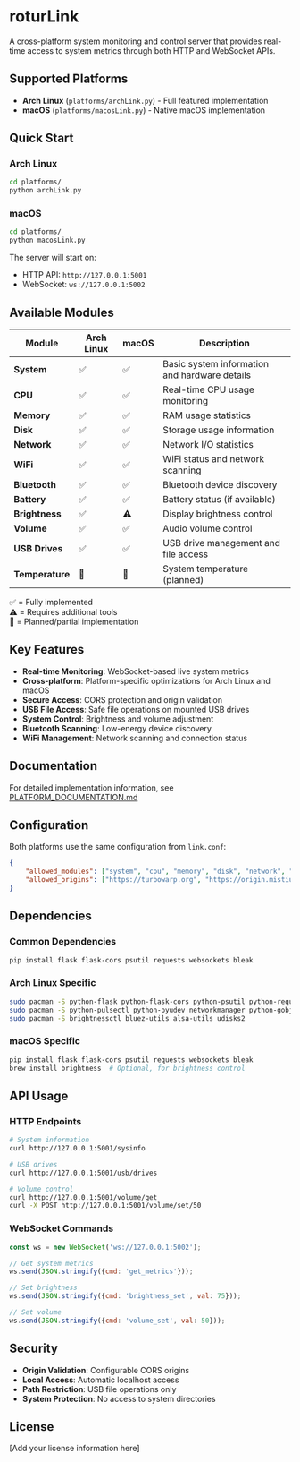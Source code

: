 # roturLink

A cross-platform system monitoring and control server that provides real-time access to system metrics through both HTTP and WebSocket APIs.

## Supported Platforms

- **Arch Linux** (`platforms/archLink.py`) - Full featured implementation
- **macOS** (`platforms/macosLink.py`) - Native macOS implementation

## Quick Start

### Arch Linux
```bash
cd platforms/
python archLink.py
```

### macOS
```bash
cd platforms/
python macosLink.py
```

The server will start on:
- HTTP API: `http://127.0.0.1:5001`
- WebSocket: `ws://127.0.0.1:5002`

## Available Modules

| Module | Arch Linux | macOS | Description |
|--------|------------|-------|-------------|
| **System** | ✅ | ✅ | Basic system information and hardware details |
| **CPU** | ✅ | ✅ | Real-time CPU usage monitoring |
| **Memory** | ✅ | ✅ | RAM usage statistics |
| **Disk** | ✅ | ✅ | Storage usage information |
| **Network** | ✅ | ✅ | Network I/O statistics |
| **WiFi** | ✅ | ✅ | WiFi status and network scanning |
| **Bluetooth** | ✅ | ✅ | Bluetooth device discovery |
| **Battery** | ✅ | ✅ | Battery status (if available) |
| **Brightness** | ✅ | ⚠️ | Display brightness control |
| **Volume** | ✅ | ✅ | Audio volume control |
| **USB Drives** | ✅ | ✅ | USB drive management and file access |
| **Temperature** | 🚧 | 🚧 | System temperature (planned) |

✅ = Fully implemented  
⚠️ = Requires additional tools  
🚧 = Planned/partial implementation

## Key Features

- **Real-time Monitoring**: WebSocket-based live system metrics
- **Cross-platform**: Platform-specific optimizations for Arch Linux and macOS  
- **Secure Access**: CORS protection and origin validation
- **USB File Access**: Safe file operations on mounted USB drives
- **System Control**: Brightness and volume adjustment
- **Bluetooth Scanning**: Low-energy device discovery
- **WiFi Management**: Network scanning and connection status

## Documentation

For detailed implementation information, see [PLATFORM_DOCUMENTATION.md](PLATFORM_DOCUMENTATION.md)

## Configuration

Both platforms use the same configuration from `link.conf`:

```json
{
    "allowed_modules": ["system", "cpu", "memory", "disk", "network", "bluetooth", "battery", "temperature"],
    "allowed_origins": ["https://turbowarp.org", "https://origin.mistium.com", "http://localhost:5001", "http://localhost:5002", "http://localhost:3000", "http://127.0.0.1:5001", "http://127.0.0.1:5002", "http://127.0.0.1:3000"]
}
```

## Dependencies

### Common Dependencies
```bash
pip install flask flask-cors psutil requests websockets bleak
```

### Arch Linux Specific
```bash
sudo pacman -S python-flask python-flask-cors python-psutil python-requests python-websockets python-bleak
sudo pacman -S python-pulsectl python-pyudev networkmanager python-gobject
sudo pacman -S brightnessctl bluez-utils alsa-utils udisks2
```

### macOS Specific
```bash
pip install flask flask-cors psutil requests websockets bleak
brew install brightness  # Optional, for brightness control
```

## API Usage

### HTTP Endpoints
```bash
# System information
curl http://127.0.0.1:5001/sysinfo

# USB drives
curl http://127.0.0.1:5001/usb/drives

# Volume control
curl http://127.0.0.1:5001/volume/get
curl -X POST http://127.0.0.1:5001/volume/set/50
```

### WebSocket Commands
```javascript
const ws = new WebSocket('ws://127.0.0.1:5002');

// Get system metrics
ws.send(JSON.stringify({cmd: 'get_metrics'}));

// Set brightness
ws.send(JSON.stringify({cmd: 'brightness_set', val: 75}));

// Set volume
ws.send(JSON.stringify({cmd: 'volume_set', val: 50}));
```

## Security

- **Origin Validation**: Configurable CORS origins
- **Local Access**: Automatic localhost access
- **Path Restriction**: USB file operations only
- **System Protection**: No access to system directories

## License

[Add your license information here]
